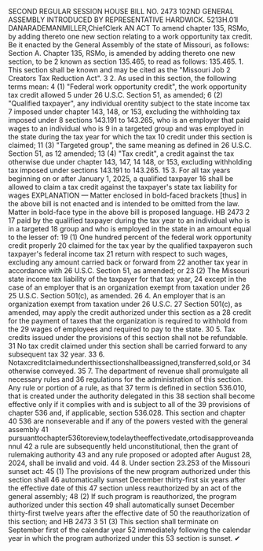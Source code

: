 SECOND REGULAR SESSION
HOUSE BILL NO. 2473
102ND GENERAL ASSEMBLY
INTRODUCED BY REPRESENTATIVE HARDWICK.
5213H.01I DANARADEMANMILLER,ChiefClerk
AN ACT
To amend chapter 135, RSMo, by adding thereto one new section relating to a work
opportunity tax credit.
Be it enacted by the General Assembly of the state of Missouri, as follows:
Section A. Chapter 135, RSMo, is amended by adding thereto one new section, to be
2 known as section 135.465, to read as follows:
135.465. 1. This section shall be known and may be cited as the "Missouri Job
2 Creators Tax Reduction Act".
3 2. As used in this section, the following terms mean:
4 (1) "Federal work opportunity credit", the work opportunity tax credit allowed
5 under 26 U.S.C. Section 51, as amended;
6 (2) "Qualified taxpayer", any individual orentity subject to the state income tax
7 imposed under chapter 143, 148, or 153, excluding the withholding tax imposed under
8 sections 143.191 to 143.265, who is an employer that paid wages to an individual who is
9 in a targeted group and was employed in the state during the tax year for which the tax
10 credit under this section is claimed;
11 (3) "Targeted group", the same meaning as defined in 26 U.S.C. Section 51, as
12 amended;
13 (4) "Tax credit", a credit against the tax otherwise due under chapter 143, 147,
14 148, or 153, excluding withholding tax imposed under sections 143.191 to 143.265.
15 3. For all tax years beginning on or after January 1, 2025, a qualified taxpayer
16 shall be allowed to claim a tax credit against the taxpayer's state tax liability for wages
EXPLANATION — Matter enclosed in bold-faced brackets [thus] in the above bill is not enacted and is
intended to be omitted from the law. Matter in bold-face type in the above bill is proposed language.
HB 2473 2
17 paid by the qualified taxpayer during the tax year to an individual who is in a targeted
18 group and who is employed in the state in an amount equal to the lesser of:
19 (1) One hundred percent of the federal work opportunity credit properly
20 claimed for the tax year by the qualified taxpayeron such taxpayer's federal income tax
21 return with respect to such wages, excluding any amount carried back or forward from
22 another tax year in accordance with 26 U.S.C. Section 51, as amended; or
23 (2) The Missouri state income tax liability of the taxpayer for that tax year,
24 except in the case of an employer that is an organization exempt from taxation under 26
25 U.S.C. Section 501(c), as amended.
26 4. An employer that is an organization exempt from taxation under 26 U.S.C.
27 Section 501(c), as amended, may apply the credit authorized under this section as a
28 credit for the payment of taxes that the organization is required to withhold from the
29 wages of employees and required to pay to the state.
30 5. Tax credits issued under the provisions of this section shall not be refundable.
31 No tax credit claimed under this section shall be carried forward to any subsequent tax
32 year.
33 6. Notaxcreditclaimedunderthissectionshallbeassigned,transferred,sold,or
34 otherwise conveyed.
35 7. The department of revenue shall promulgate all necessary rules and
36 regulations for the administration of this section. Any rule or portion of a rule, as that
37 term is defined in section 536.010, that is created under the authority delegated in this
38 section shall become effective only if it complies with and is subject to all of the
39 provisions of chapter 536 and, if applicable, section 536.028. This section and chapter
40 536 are nonseverable and if any of the powers vested with the general assembly
41 pursuanttochapter536toreview,todelaytheeffectivedate,ortodisapproveandannul
42 a rule are subsequently held unconstitutional, then the grant of rulemaking authority
43 and any rule proposed or adopted after August 28, 2024, shall be invalid and void.
44 8. Under section 23.253 of the Missouri sunset act:
45 (1) The provisions of the new program authorized under this section shall
46 automatically sunset December thirty-first six years after the effective date of this
47 section unless reauthorized by an act of the general assembly;
48 (2) If such program is reauthorized, the program authorized under this section
49 shall automatically sunset December thirty-first twelve years after the effective date of
50 the reauthorization of this section; and
HB 2473 3
51 (3) This section shall terminate on September first of the calendar year
52 immediately following the calendar year in which the program authorized under this
53 section is sunset.
✔